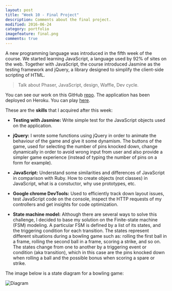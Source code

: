 ```yaml
---
layout: post
title: "Week 10 - Final Project"
description: Comments about the final project.
modified: 2016-06-24
category: portfolio
imagefeature: final.png
comments: true
---
```


A new programming language was introduced in the fifth week of the course. We started learning JavaScript, a language used by 92% of sites on the web. Together with JavaScript, the course introduced Jasmine as the testing framework and jQuery, a library designed to simplify the client-side scripting of HTML.

> Talk about Phaser, JavaScript, design, Waffle, Dev cycle.

You can see our work on this GitHub <a href="https://github.com/festinalent3/final-project-makers" target="_blank">repo</a>. The application has been deployed on Heroku. You can play <a href="https://makers-invaders.herokuapp.com/" target="_blank">here</a>.

These are the **skills** that I acquired after this week:

  - **Testing with Jasmine:** Write simple test for the JavaScript objects used on the application.

  - **jQuery:** I wrote some functions using jQuery in order to animate the behaviour of the game and give it some dynamism. The buttons of the game, used for selecting the number of pins knocked down, change dynamically in order to avoid wrong input from user and also provide a simpler game experience (instead of typing the number of pins on a form for example).

  - **JavaScript:** Understand some similarities and differences of JavaScript in comparison with Ruby. How to create objects (not classes) in JavaScript, what is a constuctor, why use prototypes, etc.

  - **Google chrome DevTools:** Used to efficiently track down layout issues, test JavaScript code on the console, inspect the HTTP requests of my controllers and get insights for code optimization.

  - **State machine model:** Although there are several ways to solve this challenge, I decided to base my solution on the Finite-state machine (FSM) modeling. A particular FSM is defined by a list of its states, and the triggering condition for each transition. The states represent different situations during a bowling game such as: rolling the first ball in a frame, rolling the second ball in a frame, scoring a strike, and so on. The states change from one to another by a triggering event or condition (aka transition), which in this case are the pins knocked down when rolling a ball and the possible bonus when scoring a spare or strike. 

  The image below is a state diagram for a bowling game:

  ![Diagram](http://s19.postimg.org/408xieodv/Graph.png)

